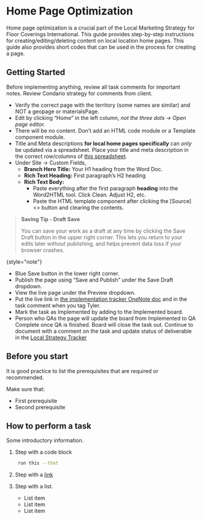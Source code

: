 # Home Page Optimization

Home page optimization is a crucial part of the Local Marketing Strategy for Floor Coverings International. This guide provides step-by-step instructions for creating/editing/deleting content on local location home pages. This guide also provides short codes that can be used in the process for creating a page. 

## Getting Started
Before implementing anything, review all task comments for important notes. Review Condario strategy for comments from client.

- Verify the correct page with the territory (some names are similar) and NOT a geopage or materialsPage.
- Edit by clicking “Home” in the left column, _not the three dots &rarr; Open page editor._
- There will be no content. Don’t add an HTML code module or a Template component module.
- Title and Meta descriptions **for local home pages specifically** can _only_ be updated via a spreadsheet. Place your title and meta description in the correct row/columns of [this spreadsheet](https://oneupweb.sharepoint.com/:x:/s/FloorCoveringsInternationalExternal/EWRF3QPQuG1Ei97xeEAV-WUBaN4rpiNVHh6p_6o6aOYAIg?e=IwPV8h).
- Under Site &rarr; Custom Fields,
  - **Branch Hero Title:** Your H1 heading from the Word Doc.
  - **Rich Text Heading:** First paragraph’s H2 heading
  - **Rich Text Body:**
    - Paste everything after the first paragraph **heading** into the Word2HTML tool. Click Clean. Adjust H2, etc.
    - Paste the HTML template component after clicking the [Source] <> button and clearing the contents.
> **Saving Tip - Draft Save**
>
> You can save your work as a draft at any time by clicking the Save Draft button in the upper right corner. This lets you return to your edits later without publishing, and helps prevent data loss if your browser crashes.
>
{style="note"}
  - Blue Save button in the lower right corner.
- Publish the page using “Save and Publish” under the Save Draft dropdown.
- View the live page under the Preview dropdown.
- Put the live link in [the implementation tracker OneNote doc](https://oneupweb.sharepoint.com/sites/localmarketing/_layouts/15/Doc.aspx?sourcedoc=%7b5b70e07d-8986-4311-b652-89f81c07c4fc%7d&action=edit&wd=target%28Implementation.one%7C63218e3a-35e4-44ee-9d32-0d2eebc94973%2FImplementation%20Tracker%20for%20Speed%7Ce61d5783-3283-4ddb-9c36-af6c8ecb65ef%2F%29&wdorigin=NavigationUrl) and in the task comment when you tag Tyler.
- Mark the task as Implemented by adding to the Implemented board.
- Person who QAs the page will update the board from Implemented to QA Complete once QA is finished. Board will close the task out. Continue to document with a comment on the task and update status of deliverable in the [Local Strategy Tracker](https://oneupweb.sharepoint.com/:x:/s/client-floorcoveringsinternational/EfKwXOnspC5KvtM0KhJasMEBnPwhZBG3vZKykoTFTr2E-w?e=KhmanZ)



## Before you start

It is good practice to list the prerequisites that are required or recommended.

Make sure that:
- First prerequisite
- Second prerequisite

## How to perform a task

Some introductory information.

1. Step with a code block

   ```bash
    run this --that
   ```

2. Step with a [link](https://www.jetbrains.com)

3. Step with a list.
   - List item
   - List item
   - List item
